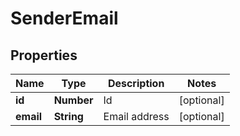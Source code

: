 # SenderEmail

## Properties

Name | Type | Description | Notes
------------ | ------------- | ------------- | -------------
**id** | **Number** | Id | [optional] 
**email** | **String** | Email address | [optional] 


